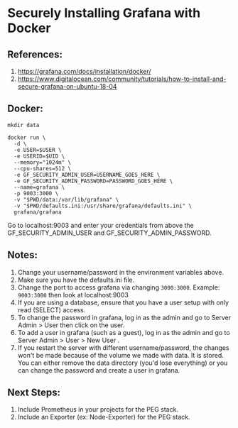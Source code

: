 # Securely Installing Grafana with Docker
## References:
1. https://grafana.com/docs/installation/docker/
2. https://www.digitalocean.com/community/tutorials/how-to-install-and-secure-grafana-on-ubuntu-18-04

## Docker:
```
mkdir data

docker run \
  -d \
  -e USER=$USER \
  -e USERID=$UID \
  --memory="1024m" \
  --cpu-shares=512 \
  -e GF_SECURITY_ADMIN_USER=USERNAME_GOES_HERE \
  -e GF_SECURITY_ADMIN_PASSWORD=PASSWORD_GOES_HERE \
  --name=grafana \
  -p 9003:3000 \
  -v "$PWD/data:/var/lib/grafana" \
  -v "$PWD/defaults.ini:/usr/share/grafana/defaults.ini" \
  grafana/grafana
```

Go to localhost:9003 and enter your credentials from above the GF_SECURITY_ADMIN_USER and GF_SECURITY_ADMIN_PASSWORD.

## Notes:
1. Change your username/password in the environment variables above.
2. Make sure you have the defaults.ini file.
3. Change the port to access grafana via changing `3000:3000`. Example: `9003:3000` then look at localhost:9003
4. If you are using a database, ensure that you have a user setup with only read (SELECT) access.
5. To change the password in grafana, log in as the admin and go to Server Admin > User then click on the user.
6. To add a user in grafana (such as a guest), log in as the admin and go to Server Admin > User > New User .
7. If you restart the server with different username/password, the changes won't be made because of the volume we made with data. It is stored. You can either remove the data directory (you'd lose everything) or you can change the password and create a user in grafana.

## Next Steps:
1. Include Prometheus in your projects for the PEG stack.
2. Include an Exporter (ex: Node-Exporter) for the PEG stack.
